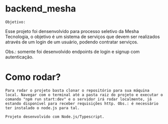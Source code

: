 # backend_mesha

    Objetivo:

Esse projeto foi densenvolvido para processo seletivo da Mesha Tecnologia, o objetivo é um sistema de serviços que devem ser realizados através de um login de um usuário, podendo contratar serviços.

Obs.: somente foi desenvolvido endpoints de login e signup com autenticação.

# Como rodar?

    Para rodar o projeto basta clonar o repositório para sua máquina local. Navegar com o terminal até a pasta raiz do projeto e executar o comando "npm run start:dev" e o servidor irá rodar localmente, já estando disponível para receber requisições http. Obs.: é necessário ter instalado o node.js para tal.

    Projeto desenvolvido com Node.js/Typescript.
